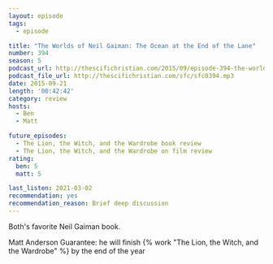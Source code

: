 ```yaml
---
layout: episode
tags:
  - episode

title: "The Worlds of Neil Gaiman: The Ocean at the End of the Lane"
number: 394
season: 5
podcast_url: http://thescifichristian.com/2015/09/episode-394-the-worlds-of-neil-gaiman-the-ocean-at-the-end-of-the-lane/
podcast_file_url: http://thescifichristian.com/sfc/sfc0394.mp3
date: 2015-09-21
length: '00:42:42'
category: review
hosts:
  - Ben
  - Matt

future_episodes:
  - The Lion, the Witch, and the Wardrobe book review
  - The Lion, the Witch, and the Wardrobe on film review
rating:
  ben: 5
  matt: 5

last_listen: 2021-03-02
recommendation: yes
recommendation_reason: Brief deep discussion
---
```


Both's favorite Neil Gaiman book.

Matt Anderson Guarantee: he will finish {% work "The Lion, the Witch, and the Wardrobe" %} by the end of the year